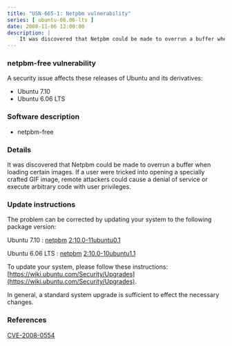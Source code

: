 ```yaml
---
title: "USN-665-1: Netpbm vulnerability"
series: [ ubuntu-06.06-lts ]
date: 2008-11-06 12:00:00
description: |
    It was discovered that Netpbm could be made to overrun a buffer when loading certain images. If a user were tricked into opening a specially crafted GIF image, remote attackers could cause a denial of service or execute arbitrary code with user privileges. 
--- 
```

 
### netpbm-free vulnerability

A security issue affects these releases of Ubuntu and its derivatives:

* Ubuntu 7.10
* Ubuntu 6.06 LTS

### Software description

* netpbm-free 

### Details

It was discovered that Netpbm could be made to overrun a buffer when loading certain images. If a user were tricked into opening a specially crafted GIF image, remote attackers could cause a denial of service or execute arbitrary code with user privileges. 

### Update instructions

The problem can be corrected by updating your system to the following package version:

Ubuntu 7.10
 : [netpbm](https://launchpad.net/ubuntu/+source/netpbm-free) <span> [2:10.0-11ubuntu0.1](https://launchpad.net/ubuntu/+source/netpbm-free/2:10.0-11ubuntu0.1) </span> 

Ubuntu 6.06 LTS
 : [netpbm](https://launchpad.net/ubuntu/+source/netpbm-free) <span> [2:10.0-10ubuntu1.1](https://launchpad.net/ubuntu/+source/netpbm-free/2:10.0-10ubuntu1.1) </span> 

To update your system, please follow these instructions: [https://wiki.ubuntu.com/Security/Upgrades](https://wiki.ubuntu.com/Security/Upgrades).

In general, a standard system upgrade is sufficient to effect the necessary changes. 

### References

 [CVE-2008-0554](http://people.ubuntu.com/~ubuntu-security/cve/CVE-2008-0554)
 
